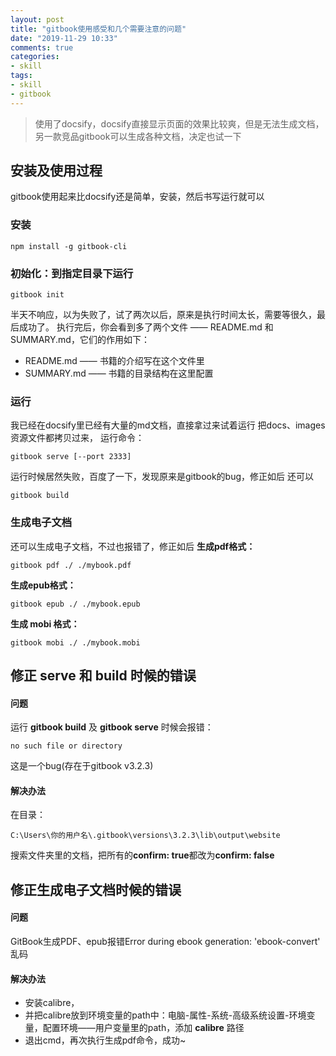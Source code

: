 ```yaml
---
layout: post
title: "gitbook使用感受和几个需要注意的问题"
date: "2019-11-29 10:33"
comments: true
categories:
- skill
tags:
- skill
- gitbook
---
```


> 使用了docsify，docsify直接显示页面的效果比较爽，但是无法生成文档，另一款竞品gitbook可以生成各种文档，决定也试一下
<!-- more -->

## 安装及使用过程
gitbook使用起来比docsify还是简单，安装，然后书写运行就可以
### 安装
```
npm install -g gitbook-cli
```

### 初始化：到指定目录下运行
```
gitbook init
```
半天不响应，以为失败了，试了两次以后，原来是执行时间太长，需要等很久，最后成功了。
执行完后，你会看到多了两个文件 —— README.md 和 SUMMARY.md，它们的作用如下：
- README.md —— 书籍的介绍写在这个文件里
- SUMMARY.md —— 书籍的目录结构在这里配置

### 运行
我已经在docsify里已经有大量的md文档，直接拿过来试着运行
把docs、images资源文件都拷贝过来，
运行命令：
```
gitbook serve [--port 2333]
```
运行时候居然失败，百度了一下，发现原来是gitbook的bug，修正如后
还可以
```
gitbook build
```

### 生成电子文档
还可以生成电子文档，不过也报错了，修正如后
**生成pdf格式：**
```
gitbook pdf ./ ./mybook.pdf
```
**生成epub格式：**
```
gitbook epub ./ ./mybook.epub
```
**生成 mobi 格式：**
```
gitbook mobi ./ ./mybook.mobi
```

## 修正 serve 和 build 时候的错误
#### 问题
运行 **gitbook build** 及 **gitbook serve** 时候会报错：
```
no such file or directory
```
这是一个bug(存在于gitbook v3.2.3)

#### 解决办法
在目录：
```
C:\Users\你的用户名\.gitbook\versions\3.2.3\lib\output\website
```
搜索文件夹里的文档，把所有的**confirm: true**都改为**confirm: false**

## 修正生成电子文档时候的错误
#### 问题
GitBook生成PDF、epub报错Error during ebook generation: 'ebook-convert' 乱码

#### 解决办法
- 安装calibre，
- 并把calibre放到环境变量的path中：电脑-属性-系统-高级系统设置-环境变量，配置环境——用户变量里的path，添加 **calibre** 路径
- 退出cmd，再次执行生成pdf命令，成功~


